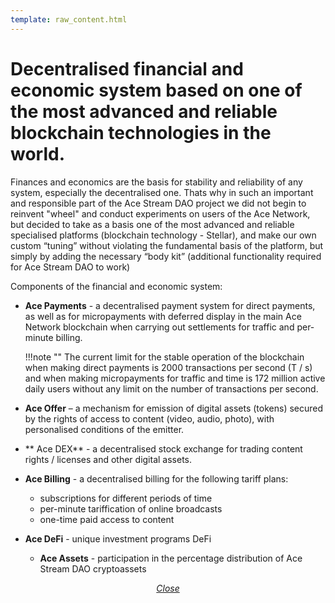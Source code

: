 ```yaml
---
template: raw_content.html
---
```


# Decentralised financial and economic system based on one of the most advanced and reliable blockchain technologies in the world.

Finances and economics are the basis for stability and reliability of any system, especially the decentralised one. Thats why in such an important and responsible part of the Ace Stream DAO project we did not begin to reinvent "wheel" and conduct experiments on users of the Ace Network, but decided to take as a basis one of the most advanced and reliable specialised platforms (blockchain technology - Stellar), and make our own custom “tuning” without violating the fundamental basis of the platform, but simply by adding the necessary “body kit” (additional functionality required for Ace Stream DAO to work)

Components of the financial and economic system:

- **Ace Payments** - a decentralised payment system for direct payments, as well as for micropayments with deferred display in the main Ace Network blockchain when carrying out settlements for traffic and per-minute billing.

    !!!note ""
        The current limit for the stable operation of the blockchain when making direct payments is 2000 transactions per second (T / s) and when making micropayments for traffic and time is 172 million active daily users without any limit on the number of transactions per second.

- **Ace Offer** – a mechanism for emission of digital assets (tokens) secured by the rights of access to content (video, audio, photo), with personalised conditions of the emitter. 

- ** Ace DEX** - a decentralised stock exchange for trading content rights / licenses and other digital assets.

- **Ace Billing** - a decentralised billing for the following tariff plans: 

    - subscriptions for different periods of time
    - per-minute tariffication of online broadcasts
    - one-time paid access to content

- **Ace DeFi** - unique investment programs DeFi

    - **Ace Assets** - participation in the percentage distribution of Ace Stream DAO cryptoassets

<p style="text-align: center">
    <em>
        <a class="md-button mdx-button--transparent-light close-popup-inner" href="#">
            Close
        </a>
    </em>
</p>
